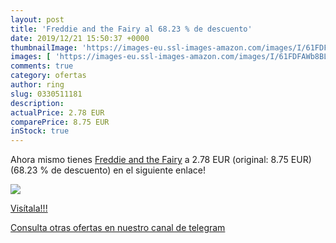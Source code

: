 ```yaml
---
layout: post
title: 'Freddie and the Fairy al 68.23 % de descuento'
date: 2019/12/21 15:50:37 +0000
thumbnailImage: 'https://images-eu.ssl-images-amazon.com/images/I/61FDFAWb8BL._SL200_.jpg'
images: [ 'https://images-eu.ssl-images-amazon.com/images/I/61FDFAWb8BL._SL200_.jpg' ]
comments: true
category: ofertas
author: ring
slug: 0330511181
description:
actualPrice: 2.78 EUR
comparePrice: 8.75 EUR
inStock: true
---
```


Ahora mismo tienes [Freddie and the Fairy](https://www.amazon.com/dp/0330511181/?tag=redken08-20) a 2.78 EUR (original: 8.75 EUR) (68.23 %  de descuento) en el siguiente enlace!

[![](https://images-eu.ssl-images-amazon.com/images/I/61FDFAWb8BL._SL200_.jpg)](https://www.amazon.com/dp/0330511181/?tag=redken08-20)

[Visítala!!!](https://www.amazon.com/dp/0330511181/?tag=redken08-20)

[Consulta otras ofertas en nuestro canal de telegram](https://t.me/s/ofertas25)
